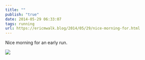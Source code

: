 ```yaml
---
title: ""
publish: "true"
date: 2014-05-29 06:33:07
tags: running
url: https://ericmwalk.blog/2014/05/29/nice-morning-for.html
---
```


Nice morning for an early run.

![](https://ericmwalk.blog/uploads/2022/f8f2bafd47.jpg)
